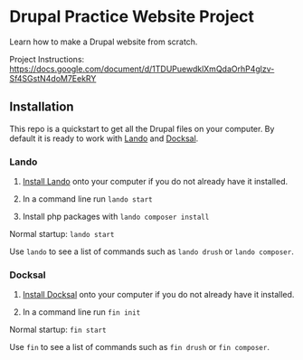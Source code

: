 # Drupal Practice Website Project

Learn how to make a Drupal website from scratch.

Project Instructions: https://docs.google.com/document/d/1TDUPuewdklXmQdaOrhP4glzv-Sf4SGstN4doM7EekRY


## Installation

This repo is a quickstart to get all the Drupal files on your computer. By
default it is ready to work with [Lando](https://lando.dev/) and [Docksal](https://docksal.io/).


### Lando

1. [Install Lando](https://lando.dev/) onto your computer if you do not already
have it installed.

2. In a command line run `lando start`

3. Install php packages with `lando composer install`

Normal startup: `lando start`

Use `lando` to see a list of commands such as `lando drush` or `lando composer`.


### Docksal

1. [Install Docksal](https://docksal.io/) onto your computer if you do not
already have it installed.

2. In a command line run `fin init`

Normal startup: `fin start`

Use `fin` to see a list of commands such as `fin drush` or `fin composer`.
